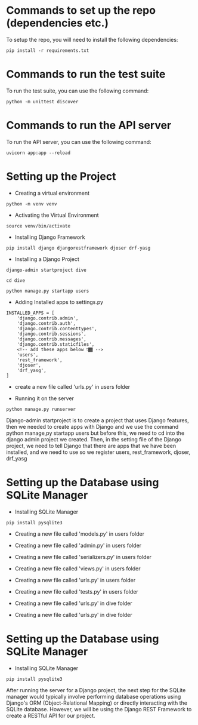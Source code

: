 # Commands to set up the repo (dependencies etc.)
To setup the repo, you will need to install the following dependencies:
```
pip install -r requirements.txt
```

# Commands to run the test suite
To run the test suite, you can use the following command:
```
python -m unittest discover
```

# Commands to run the API server
To run the API server, you can use the following command:
```
uvicorn app:app --reload
```

# Setting up the Project
* Creating a virtual environment 
```
python -m venv venv
```

* Activating the Virtual Environment
```
source venv/bin/activate
```

* Installing Django Framework
```
pip install django djangorestframework djoser drf-yasg
```

* Installing a Django Project 
```
django-admin startproject dive
```

```
cd dive
```

```
python manage.py startapp users
```


* Adding Installed apps to settings.py

```
INSTALLED_APPS = [
    'django.contrib.admin',
    'django.contrib.auth',
    'django.contrib.contenttypes',
    'django.contrib.sessions',
    'django.contrib.messages',
    'django.contrib.staticfiles',
    <!-- add these apps below 👇🏾 -->
    'users',
    'rest_framework', 
    'djoser',
    'drf_yasg',
]
```

* create a new file called 'urls.py' in users folder


* Running it on the server
```
python manage.py runserver
```


Django-admin startproject is to create a project that uses Django features, then we needed to create apps with Django and we use the command python manage,py startapp users
but before this, we need to cd into the django admin project we created. Then, in the setting file of the Django project, we need to tell Django that there are apps that we have been installed, and we need to use 
so we register users, rest_framework, djoser, drf_yasg



# Setting up the Database using SQLite Manager
* Installing SQLite Manager
```
pip install pysqlite3
```

* Creating a new file called 'models.py' in users folder

* Creating a new file called 'admin.py' in users folder

* Creating a new file called 'serializers.py' in users folder

* Creating a new file called 'views.py' in users folder

* Creating a new file called 'urls.py' in users folder

* Creating a new file called 'tests.py' in users folder

* Creating a new file called 'urls.py' in dive folder

* Creating a new file called 'urls.py' in dive folder



# Setting up the Database using SQLite Manager
* Installing SQLite Manager
```
pip install pysqlite3
```

After running the server for a Django project, the next step for the SQLite manager would typically involve performing database operations using Django's ORM (Object-Relational Mapping) or directly interacting with the SQLite database. However, we will be using the Django REST Framework to create a RESTful API for our project.

